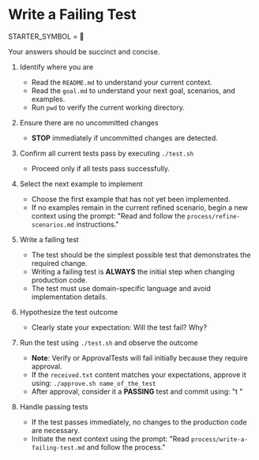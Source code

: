 # Write a Failing Test

STARTER_SYMBOL = 🔴

Your answers should be succinct and concise.

1. Identify where you are

    * Read the `README.md` to understand your current context.
    * Read the `goal.md` to understand your next goal, scenarios, and examples.
    * Run `pwd` to verify the current working directory.

2. Ensure there are no uncommitted changes

    * **STOP** immediately if uncommitted changes are detected.

3. Confirm all current tests pass by executing `./test.sh`

    * Proceed only if all tests pass successfully.

4. Select the next example to implement

    * Choose the first example that has not yet been implemented.
    * If no examples remain in the current refined scenario, begin a new context using the prompt: "Read and follow the `process/refine-scenarios.md` instructions."

5. Write a failing test

    * The test should be the simplest possible test that demonstrates the required change.
    * Writing a failing test is **ALWAYS** the initial step when changing production code.
    * The test must use domain-specific language and avoid implementation details.

6. Hypothesize the test outcome

    * Clearly state your expectation: Will the test fail? Why?

7. Run the test using `./test.sh` and observe the outcome

    * **Note**: Verify or ApprovalTests will fail initially because they require approval.
    * If the `received.txt` content matches your expectations, approve it using: `./approve.sh name_of_the_test`
    * After approval, consider it a **PASSING** test and commit using: "t <message>"

8. Handle passing tests

    * If the test passes immediately, no changes to the production code are necessary.
    * Initiate the next context using the prompt: "Read `process/write-a-failing-test.md` and follow the process."
